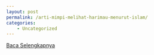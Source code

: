 ```yaml
---
layout: post
permalink: /arti-mimpi-melihat-harimau-menurut-islam/
categories:
    - Uncategorized
---
```


[Baca Selengkapnya](/06)